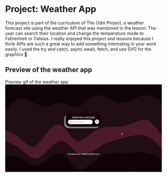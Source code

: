 # Project: Weather App
This project is part of the curriculum of The Odin Project, a weather forecast site using the weather API that was mentioned in the lesson. The user can search their location and change the temperature mode to Fahrenheit or Celsius. I really enjoyed this project and lessons because I think APIs are such a great way to add something interesting in your work easily. I used the try and catch, async await, fetch, and use SVG for the graphics 🤖.

## Preview of the weather app
Preview gif of the weather app
![gif preview](/weather-app-preview.gif)
 
